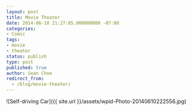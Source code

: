 ```yaml
---
layout: post
title: Movie Theater
date: 2014-06-10 21:27:05.000000000 -07:00
categories:
- Comic
tags:
- movie
- theater
status: publish
type: post
published: true
author: Sean Choe
redirect_from:
  - /blog/movie-theater/
---
```

![Self-driving Car]({{ site.url }}/assets/wpid-Photo-20140610222556.jpg)
